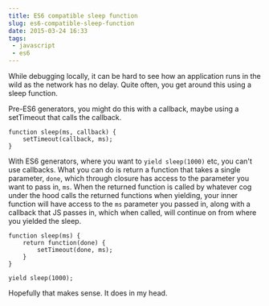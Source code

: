 ```yaml
---
title: ES6 compatible sleep function
slug: es6-compatible-sleep-function
date: 2015-03-24 16:33
tags:
 - javascript
 - es6
---
```


While debugging locally, it can be hard to see how an application runs in the wild as the network has no delay. Quite often, you get around this using a sleep function.

Pre-ES6 generators, you might do this with a callback, maybe using a setTimeout that calls the callback.

    function sleep(ms, callback) {
        setTimeout(callback, ms);
    }

With ES6 generators, where you want to `yield sleep(1000)` etc, you can't use callbacks. What you can do is return a function that takes a single parameter, `done`, which through closure has access to the parameter you want to pass in, `ms`. When the returned function is called by whatever cog under the hood calls the returned functions when yielding, your inner function will have access to the `ms` parameter you passed in, along with a callback that JS passes in, which when called, will continue on from where you yielded the sleep.

    function sleep(ms) {
        return function(done) {
            setTimeout(done, ms);
        }
    }

    yield sleep(1000);
    
Hopefully that makes sense. It does in my head.
